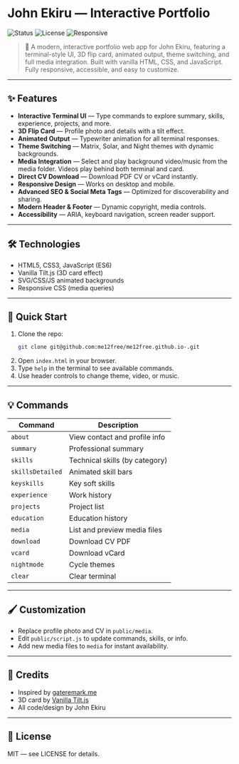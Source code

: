 

# John Ekiru — Interactive Portfolio

![Status](https://img.shields.io/badge/status-active-brightgreen?style=flat-square)
![License](https://img.shields.io/badge/license-MIT-blue?style=flat-square)
![Responsive](https://img.shields.io/badge/responsive-yes-ff69b4?style=flat-square)

> 🚀 A modern, interactive portfolio web app for John Ekiru, featuring a terminal-style UI, 3D flip card, animated output, theme switching, and full media integration. Built with vanilla HTML, CSS, and JavaScript. Fully responsive, accessible, and easy to customize.

---

## ✨ Features

- **Interactive Terminal UI** — Type commands to explore summary, skills, experience, projects, and more.
- **3D Flip Card** — Profile photo and details with a tilt effect.
- **Animated Output** — Typewriter animation for all terminal responses.
- **Theme Switching** — Matrix, Solar, and Night themes with dynamic backgrounds.
- **Media Integration** — Select and play background video/music from the media folder. Videos play behind both terminal and card.
- **Direct CV Download** — Download PDF CV or vCard instantly.
- **Responsive Design** — Works on desktop and mobile.
- **Advanced SEO & Social Meta Tags** — Optimized for discoverability and sharing.
- **Modern Header & Footer** — Dynamic copyright, media controls.
- **Accessibility** — ARIA, keyboard navigation, screen reader support.

---

## 🛠 Technologies

- HTML5, CSS3, JavaScript (ES6)
- Vanilla Tilt.js (3D card effect)
- SVG/CSS/JS animated backgrounds
- Responsive CSS (media queries)

---

## 🚦 Quick Start

1. Clone the repo:
	```bash
	git clone git@github.com:me12free/me12free.github.io-.git
	```
2. Open `index.html` in your browser.
3. Type `help` in the terminal to see available commands.
4. Use header controls to change theme, video, or music.

---

## 💡 Commands

| Command         | Description                       |
|-----------------|-----------------------------------|
| `about`         | View contact and profile info      |
| `summary`       | Professional summary               |
| `skills`        | Technical skills (by category)     |
| `skillsDetailed`| Animated skill bars                |
| `keyskills`     | Key soft skills                    |
| `experience`    | Work history                       |
| `projects`      | Project list                       |
| `education`     | Education history                  |
| `media`         | List and preview media files       |
| `download`      | Download CV PDF                    |
| `vcard`         | Download vCard                     |
| `nightmode`     | Cycle themes                       |
| `clear`         | Clear terminal                     |

---

## 🖌️ Customization

- Replace profile photo and CV in `public/media`.
- Edit `public/script.js` to update commands, skills, or info.
- Add new media files to `media` for instant availability.

---

## 🙏 Credits

- Inspired by [gateremark.me](https://gateremark.me)
- 3D card by [Vanilla Tilt.js](https://micku7zu.github.io/vanilla-tilt.js/)
- All code/design by John Ekiru

---

## 📄 License

MIT — see LICENSE for details.